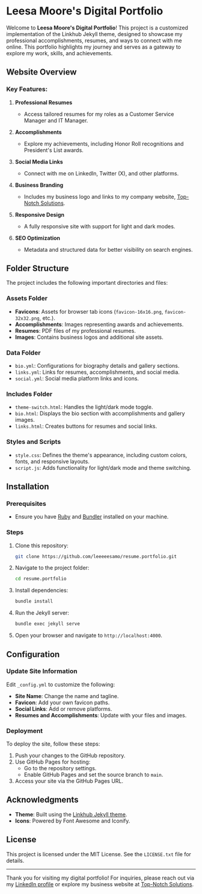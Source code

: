 # Leesa Moore's Digital Portfolio

Welcome to **Leesa Moore's Digital Portfolio**! This project is a customized implementation of the Linkhub Jekyll theme, designed to showcase my professional accomplishments, resumes, and ways to connect with me online. This portfolio highlights my journey and serves as a gateway to explore my work, skills, and achievements.

## Website Overview

### Key Features:
1. **Professional Resumes**
   - Access tailored resumes for my roles as a Customer Service Manager and IT Manager.

2. **Accomplishments**
   - Explore my achievements, including Honor Roll recognitions and President's List awards.

3. **Social Media Links**
   - Connect with me on LinkedIn, Twitter (X), and other platforms.

4. **Business Branding**
   - Includes my business logo and links to my company website, [Top-Notch Solutions](https://top-notch-solutions.com).

5. **Responsive Design**
   - A fully responsive site with support for light and dark modes.

6. **SEO Optimization**
   - Metadata and structured data for better visibility on search engines.

## Folder Structure

The project includes the following important directories and files:

### **Assets Folder**
- **Favicons**: Assets for browser tab icons (`favicon-16x16.png`, `favicon-32x32.png`, etc.).
- **Accomplishments**: Images representing awards and achievements.
- **Resumes**: PDF files of my professional resumes.
- **Images**: Contains business logos and additional site assets.

### **Data Folder**
- `bio.yml`: Configurations for biography details and gallery sections.
- `links.yml`: Links for resumes, accomplishments, and social media.
- `social.yml`: Social media platform links and icons.

### **Includes Folder**
- `theme-switch.html`: Handles the light/dark mode toggle.
- `bio.html`: Displays the bio section with accomplishments and gallery images.
- `links.html`: Creates buttons for resumes and social links.

### **Styles and Scripts**
- `style.css`: Defines the theme's appearance, including custom colors, fonts, and responsive layouts.
- `script.js`: Adds functionality for light/dark mode and theme switching.

## Installation

### Prerequisites
- Ensure you have [Ruby](https://www.ruby-lang.org/en/documentation/installation/) and [Bundler](https://bundler.io/) installed on your machine.

### Steps
1. Clone this repository:
   ```bash
   git clone https://github.com/leeeeesamo/resume.portfolio.git
   ```

2. Navigate to the project folder:
   ```bash
   cd resume.portfolio
   ```

3. Install dependencies:
   ```bash
   bundle install
   ```

4. Run the Jekyll server:
   ```bash
   bundle exec jekyll serve
   ```

5. Open your browser and navigate to `http://localhost:4000`.

## Configuration

### Update Site Information
Edit `_config.yml` to customize the following:
- **Site Name**: Change the name and tagline.
- **Favicon**: Add your own favicon paths.
- **Social Links**: Add or remove platforms.
- **Resumes and Accomplishments**: Update with your files and images.

### Deployment
To deploy the site, follow these steps:
1. Push your changes to the GitHub repository.
2. Use GitHub Pages for hosting:
   - Go to the repository settings.
   - Enable GitHub Pages and set the source branch to `main`.
3. Access your site via the GitHub Pages URL.

## Acknowledgments
- **Theme**: Built using the [Linkhub Jekyll theme](https://github.com/digitalmalayali/linkhub-jekyll-theme).
- **Icons**: Powered by Font Awesome and Iconify.

## License
This project is licensed under the MIT License. See the `LICENSE.txt` file for details.

---
Thank you for visiting my digital portfolio! For inquiries, please reach out via my [LinkedIn profile](https://www.linkedin.com/in/leesa-moore/) or explore my business website at [Top-Notch Solutions](https://top-notch-solutions.com).

